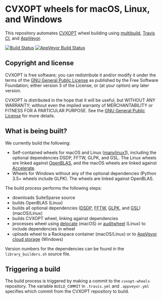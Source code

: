 # CVXOPT wheels for macOS, Linux, and Windows

This repository automates [CVXOPT](https://github.com/cvxopt/cvxopt) wheel building using [multibuild](https://github.com/matthew-brett/multibuild), [Travis CI](https://app.travis-ci.com/cvxopt/cvxopt-wheels), and [AppVeyor](https://ci.appveyor.com/project/martinandersen/cvxopt-wheels).

[![Build Status](https://app.travis-ci.com/cvxopt/cvxopt-wheels.svg?branch=master)](https://app.travis-ci.com/github/cvxopt/cvxopt-wheels)
[![AppVeyor Build Status](https://ci.appveyor.com/api/projects/status/github/martinandersen/cvxopt-wheels?branch=master&svg=true)](https://ci.appveyor.com/project/martinandersen/cvxopt-wheels)

## Copyright and license

CVXOPT is free software; you can redistribute it and/or modify it under the terms of the [GNU General Public License](http://www.gnu.org/licenses/gpl-3.0.html) as published by the Free Software Foundation; either version 3 of the License, or (at your option) any later version.

CVXOPT is distributed in the hope that it will be useful, but WITHOUT ANY WARRANTY; without even the implied warranty of MERCHANTABILITY or FITNESS FOR A PARTICULAR PURPOSE. See the [GNU General Public License](http://www.gnu.org/licenses/gpl-3.0.html) for more details.

## What is being built?

We currently build the following:

- Self-contained wheels for macOS and Linux ([manylinux1](https://www.python.org/dev/peps/pep-0513/)), including the optional dependencies DSDP, FFTW, GLPK, and GSL. The Linux wheels are linked against [OpenBLAS](http://www.openblas.net), and the macOS wheels are linked against [Accelerate](https://developer.apple.com/documentation/accelerate?language=objc).
- Wheels for Windows without any of the optional dependencies (Python 3.5+ wheels include GLPK). The wheels are linked against OpenBLAS.

The build process performs the following steps:

- downloads SuiteSparse source
- builds OpenBLAS (Linux)
- builds all optional dependencies ([DSDP](http://www.mcs.anl.gov/hs/software/DSDP/), [FFTW](http://www.fftw.org), [GLPK](https://www.gnu.org/software/glpk/), and [GSL](https://www.gnu.org/software/gsl/)) (macOS/Linux)
- builds CVXOPT wheel, linking against dependencies
- processes wheel using [delocate](https://github.com/matthew-brett/delocate) (macOS) or [auditwheel](https://github.com/pypa/auditwheel) (Linux) to include dependencies in wheel
- uploads wheel to a Rackspace container (macOS/Linux) or to [AppVeyor cloud storage](https://ci.appveyor.com/project/martinandersen/cvxopt-wheels/history) (Windows)

Version numbers for the dependencies can be found in the `library_builders.sh` source file.

## Triggering a build

The build process is triggered by making a commit to the `cvxopt-wheels` repository. The variable `BUILD_COMMIT` in `.travis.yml` and `.appveyor.yml` specifies which commit from the CVXOPT repository to build.
